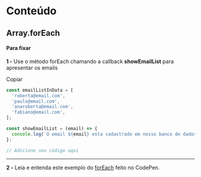 # Conteúdo

## Array.forEach

#### Para fixar

**1 -** Use o método forEach chamando a callback  **showEmailList** para apresentar os emails

Copiar

```javascript
const emailListInData = [
  'roberta@email.com',
  'paulo@email.com',
  'anaroberta@email.com',
  'fabiano@email.com',
];

const showEmailList = (email) => {
  console.log(`O email ${email} esta cadastrado em nosso banco de dados!`);
};

// Adicione seu código aqui
```

----------

**2 -** Leia e entenda este exemplo do  [forEach](https://codepen.io/pen/?template=LYZPEwV) feito no CodePen.